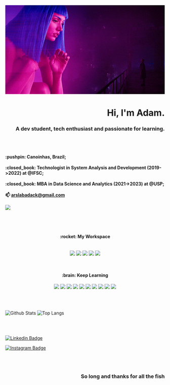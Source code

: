 <div align="center">
    <img src=".github/original.gif" width="2000px">
</div>

<h1 align='right'>
    Hi, I'm Adam.
</h1>

<h3 align='right'>
    A dev student, tech enthusiast and passionate for learning.
</h3>
<br /><br />

<h4 align='left'>
    :pushpin: Canoinhas, Brazil;<br /><br />
    :closed_book: Technologist in System Analysis and Development (2019->2022) at @IFSC; <br /><br />
    :closed_book: MBA in Data Science and Analytics (2021->2023) at @USP;<br /><br />
    📫 <a href='mailto:arslabadack@gmail.com'>arslabadack@gmail.com</a><br /><br />
    <a href="#"><img src="https://badges.pufler.dev/visits/arslabadack/arslabadack"></a>
    <br /><br />
</h4>
<br />

<h4 align="center"> :rocket: My Workspace</h4>
<p align="center">
    <br />
    <img src="https://img.shields.io/badge/dell-laptop-007DB8?style=for-the-badge&logo=dell&logoColor=white" />
    <img
        src="https://img.shields.io/badge/intel-core%20i7%2009th-%230071C5.svg?&style=for-the-badge&logo=intel&logoColor=white" />
    <img src="https://img.shields.io/badge/RAM-32GB-%230071C5.svg?&style=for-the-badge&logoColor=white" />
    <img src="https://img.shields.io/badge/Ubuntu-E95420?style=for-the-badge&logo=ubuntu&logoColor=white" />
    <img
        src="https://img.shields.io/badge/Visual_Studio_Code-0078D4?style=for-the-badge&logo=visual%20studio%20code&logoColor=white" />
</p>

<br />

<h4 align="center"> :brain: Keep Learning</h4>
<p align="center">
    <img src="https://img.shields.io/badge/Python-3776AB?style=for-the-badge&logo=python&logoColor=white" />
    <img src="https://img.shields.io/badge/Java-FFD43B?style=for-the-badge&logo=java&logoColor=darkgreen" />
    <img src="https://img.shields.io/badge/HTML5-E34F26?style=for-the-badge&logo=html5&logoColor=white" />
    <img src="https://img.shields.io/badge/CSS3-E34F26?style=for-the-badge&logo=css3&logoColor=white" />
    <img src="https://img.shields.io/badge/Bootstrap-563D7C?style=for-the-badge&logo=bootstrap&logoColor=white" />
    <img src="https://img.shields.io/badge/Django-092E20?style=for-the-badge&logo=django&logoColor=green" />
    <img src="https://img.shields.io/badge/C-00599C?style=for-the-badge&logo=c&logoColor=white" />
    <img src="https://img.shields.io/badge/Git-F05032?style=for-the-badge&logo=git&logoColor=white" />
    <img src="https://img.shields.io/badge/Pandas-2C2D72?style=for-the-badge&logo=pandas&logoColor=white" />
    <img src="https://img.shields.io/badge/R-276DC3?style=for-the-badge&logo=r&logoColor=white" />
</p>
<br /><br />
<p>
    <img align="center"
        src="https://github-readme-stats.vercel.app/api?username=arslabadack&theme=radical&show_icons=true&count_private=true?&include_all_commits=true"
        alt="Github Stats" height="165" />
    <img align="center"
        src="https://github-readme-stats.vercel.app/api/top-langs/?username=arslabadack&layout=compact&theme=radical"
        alt="Top Langs" height="165" />
</p>
<br /><br />

[![Linkedin
Badge](https://img.shields.io/badge/linkedin-%230077B5.svg?&style=for-the-badge&logo=linkedin&logoColor=white&link=https://www.linkedin.com/in/slabadack/)](https://www.linkedin.com/in/slabadack/)

[![Instagram
Badge](https://img.shields.io/badge/instagram-%23E4405F.svg?&style=for-the-badge&logo=instagram&logoColor=white&link=https://www.instagram.com/oadamslaba/)](https://www.instagram.com/oadamslaba/)

<br /><br />
<h3 align="right">So long and thanks for all the fish </h3>